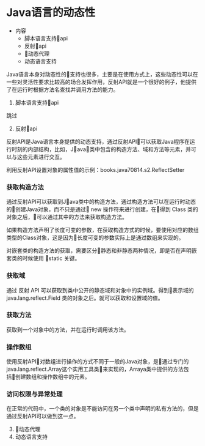 #   Java语言的动态性

-   内容
    -   脚本语言支持api
    -   反射api
    -   动态代理
    -   动态语言支持

Java语言本身对动态性的支持也很多，主要是在使用方式上，这些动态性可以在一些对灵活性要求比较高的场合发挥作用，反射API就是一个很好的例子，他提供了在运行时根据方法名查找并调用方法的能力。


1.   脚本语言支持api

跳过

2.   反射api

反射API是Java语言本身提供的动态支持，通过反射API可以获取Java程序在运行时刻的内部结构，比如，Java类中包含的构造方法、域和方法等元素，并可以与这些元素进行交互。

利用反射API设置对象的属性值的示例：books.java70814.s2.ReflectSetter

### 获取构造方法

通过反射API可以获取到Java类中的构造方法，通过构造方法可以在运行时动态的创建Java对象，而不只是通过 new 操作符来进行创建，在得到 Class 类的对象之后，可以通过其中的方法来获取构造方法。

如果构造方法声明了长度可变的参数，在获取构造方式的时候，要使用对应的数组类型的Class对象，这是因为长度可变的参数实际上是通过数组来实现的。

对嵌套类的构造方法的获取，需要区分静态和非静态两种情况，即是否在声明嵌套类的时候使用 static 关键。

### 获取域

通过 反射 API 可以获取到类中公开的静态域和对象中的实例域。得到表示域的 java.lang.reflect.Field 类的对象之后。就可以获取和设置域的值。

### 获取方法

获取到一个对象中的方法，并在运行时调用该方法。

### 操作数组

使用反射API对数组进行操作的方式不同于一般的Java对象，是通过专门的java.lang.reflect.Array这个实用工具类来实现的，Arraya类中提供的方法包括创建数组和操作数组中的元素。

### 访问权限与异常处理

在正常的代码中，一个类的对象是不能访问在另一个类中声明的私有方法的，但是通过反射API可以做到这一点。


3.   动态代理
4.   动态语言支持